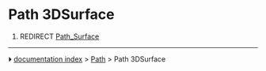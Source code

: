 # Path 3DSurface
1.  REDIRECT [Path_Surface](Path_Surface.md)



---
⏵ [documentation index](../README.md) > [Path](Path_Workbench.md) > Path 3DSurface
